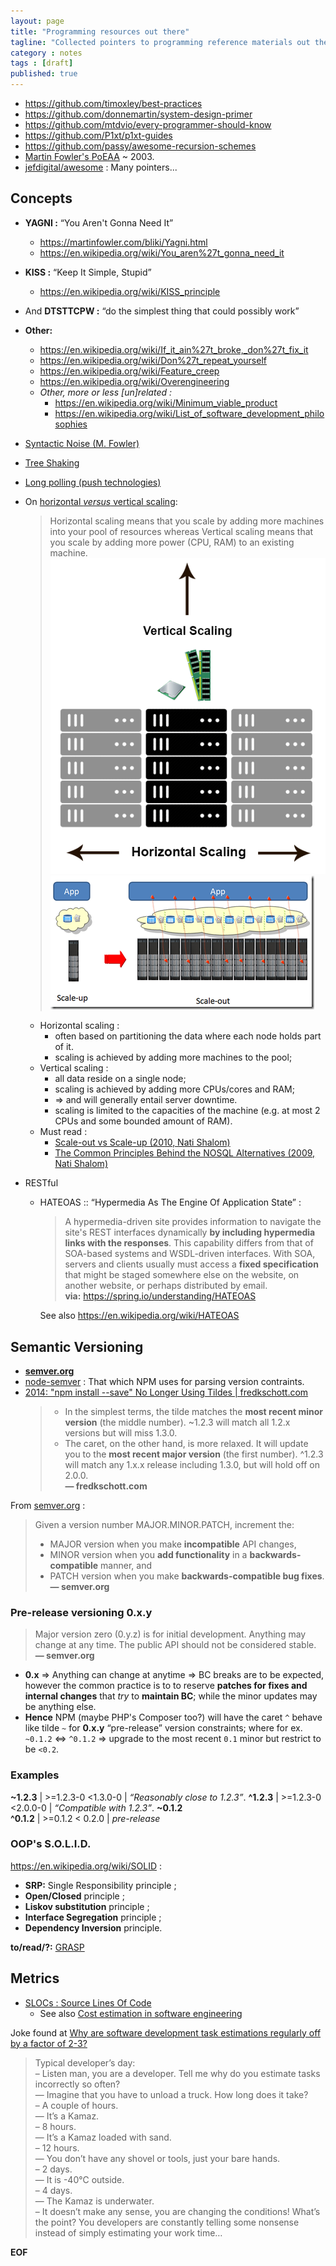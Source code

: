 ```yaml
---
layout: page
title: "Programming resources out there"
tagline: "Collected pointers to programming reference materials out there."
category : notes
tags : [draft]
published: true
---
```


* <https://github.com/timoxley/best-practices>
* <https://github.com/donnemartin/system-design-primer>
* <https://github.com/mtdvio/every-programmer-should-know>
* <https://github.com/P1xt/p1xt-guides>
* <https://github.com/passy/awesome-recursion-schemes>
* [Martin Fowler's PoEAA](https://martinfowler.com/eaaCatalog/) ~ 2003.
* [jefdigital/awesome](https://github.com/jefdigital/awesome) : Many pointers...

## Concepts

* __YAGNI :__ “You Aren't Gonna Need It”
    - <https://martinfowler.com/bliki/Yagni.html>
    - <https://en.wikipedia.org/wiki/You_aren%27t_gonna_need_it>

* __KISS :__ “Keep It Simple, Stupid”
    - <https://en.wikipedia.org/wiki/KISS_principle>

* And __DTSTTCPW :__ “do the simplest thing that could possibly work”

* __Other:__
    - <https://en.wikipedia.org/wiki/If_it_ain%27t_broke,_don%27t_fix_it>
    - <https://en.wikipedia.org/wiki/Don%27t_repeat_yourself>
    - <https://en.wikipedia.org/wiki/Feature_creep>
    - <https://en.wikipedia.org/wiki/Overengineering>
    - _Other, more or less [un]related :_
        * <https://en.wikipedia.org/wiki/Minimum_viable_product>
        * <https://en.wikipedia.org/wiki/List_of_software_development_philosophies>

* [Syntactic Noise (M. Fowler)](https://martinfowler.com/bliki/SyntacticNoise.html)

* [Tree Shaking](https://webpack.js.org/guides/tree-shaking/)

* [Long polling (push technologies)](https://en.wikipedia.org/wiki/Push_technology#Long_polling)

* On [horizontal _versus_ vertical scaling](https://stackoverflow.com/a/11715598):

    > Horizontal scaling means that you scale by adding more machines into your
    > pool of resources whereas Vertical scaling means that you scale by adding
    > more power (CPU, RAM) to an existing machine.
    > ![horizontal-versus-vertical-scaling--On3tO.png](/assets/horizontal-versus-vertical-scaling--On3tO.png)
    > ![Scale Up versus Scale Out](/assets/scale-up--versus--scale-out--nati-shalom.png "Scale Up versus Scale Out (Nati Shalom)")

    - Horizontal scaling :
        * often based on partitioning the data where each node holds part of it.
        * scaling is achieved by adding more machines to the pool;
    - Vertical scaling :
        * all data reside on a single node;
        * scaling is achieved by adding more CPUs/cores and RAM;
        * => and will generally entail server downtime.
        * scaling is limited to the capacities of the machine (e.g. at most 2
          CPUs and some bounded amount of RAM).
    - Must read :
        * [Scale-out vs Scale-up (2010, Nati Shalom)](http://ht.ly/cAhPe)
        * [The Common Principles Behind the NOSQL Alternatives (2009, Nati Shalom)](http://ht.ly/cAhY6)

* RESTful
    - HATEOAS :: “Hypermedia As The Engine Of Application State” :
        > A hypermedia-driven site provides information to navigate the site's REST
        > interfaces dynamically __by including hypermedia links with the responses__.
        > This capability differs from that of SOA-based systems and WSDL-driven
        > interfaces. With SOA, servers and clients usually must access a __fixed
        > specification__ that might be staged somewhere else on the website, on
        > another website, or perhaps distributed by email.
        > <br>__via:__ <https://spring.io/understanding/HATEOAS>

        See also <https://en.wikipedia.org/wiki/HATEOAS>

## Semantic Versioning

* [__semver.org__](http://semver.org/)
* [node-semver](https://github.com/npm/node-semver) : That which NPM uses for
  parsing version contraints.
* [2014: "npm install --save" No Longer Using Tildes \| fredkschott.com](http://fredkschott.com/post/2014/02/npm-no-longer-defaults-to-tildes/)
    > - In the simplest terms, the tilde matches the __most recent minor version__
    > (the middle number). ~1.2.3 will match all 1.2.x versions but will miss 1.3.0.
    > - The caret, on the other hand, is more relaxed. It will update you to the
    > __most recent major version__ (the first number). ^1.2.3 will match any 1.x.x
    > release including 1.3.0, but will hold off on 2.0.0.
    > <br>__&mdash; fredkschott.com__

From [semver.org](http://semver.org/) :
> Given a version number MAJOR.MINOR.PATCH, increment the:
> - MAJOR version when you make __incompatible__ API changes,
> - MINOR version when you __add functionality__ in a __backwards-compatible__ manner, and
> - PATCH version when you make __backwards-compatible bug fixes__.
> <br>**― semver.org**

### Pre-release versioning 0.x.y

> Major version zero (0.y.z) is for initial development. Anything may change at
> any time. The public API should not be considered stable.
> **― semver.org**

* __0.x__ => Anything can change at anytime => BC breaks are to be expected,
  however the common practice is to to reserve __patches for fixes and internal
  changes__ that _try_ to __maintain BC__; while the minor updates may be anything else.
* __Hence__ NPM (maybe PHP's Composer too?) will have the caret `^` behave like
  tilde `~` for __0.x.y__ “pre-release” version constraints; where for ex.
  `~0.1.2` <=> `^0.1.2` => upgrade to the most recent `0.1` minor but restrict
  to be `<0.2`.

### Examples

__~1.2.3__ | >=1.2.3-0 <1.3.0-0 | _“Reasonably close to 1.2.3”_.
__^1.2.3__ | >=1.2.3-0 <2.0.0-0 | _“Compatible with 1.2.3”_.
__~0.1.2__<br>__^0.1.2__ | >=0.1.2 < 0.2.0 | _pre-release_


### OOP's S.O.L.I.D.

<https://en.wikipedia.org/wiki/SOLID> :

* __SRP:__ Single Responsibility principle ;
* __Open/Closed__ principle ;
* __Liskov substitution__ principle ;
* __Interface Segregation__ principle ;
* __Dependency Inversion__ principle.

__to/read/?:__ [GRASP](https://en.wikipedia.org/wiki/GRASP_(object-oriented_design))

## Metrics

* [SLOCs : Source Lines Of Code](https://en.wikipedia.org/wiki/Source_lines_of_code)
    - See also [Cost estimation in software engineering](https://en.wikipedia.org/wiki/Cost_estimation_in_software_engineering)

Joke found at [Why are software development task estimations regularly off by a factor of 2-3?](http://qr.ae/TUp81w)
> Typical developer’s day:
> <br>&ndash; Listen man, you are a developer. Tell me why do you estimate tasks incorrectly so often?
> <br>&mdash; Imagine that you have to unload a truck. How long does it take?
> <br>&ndash; A couple of hours.
> <br>&mdash; It’s a Kamaz.
> <br>&ndash; 8 hours.
> <br>&mdash; It’s a Kamaz loaded with sand.
> <br>&ndash; 12 hours.
> <br>&mdash; You don’t have any shovel or tools, just your bare hands.
> <br>&ndash; 2 days.
> <br>&mdash; It is -40℃ outside.
> <br>&ndash; 4 days.
> <br>&mdash; The Kamaz is underwater.
> <br>&ndash; It doesn’t make any sense, you are changing the conditions! What’s the point? You developers are constantly telling some nonsense instead of simply estimating your work time…

__EOF__
